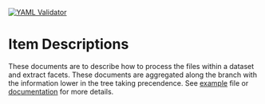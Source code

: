 [![YAML Validator](https://github.com/cedadev/item-descriptions/actions/workflows/tests.yaml/badge.svg)](https://github.com/cedadev/item-descriptions/actions/workflows/tests.yaml)

# Item Descriptions

These documents are to describe how to process the files within a dataset and extract facets.
These documents are aggregated along the branch with the information lower in the tree taking 
precendence. See [example](example/full_example.yml) file or [documentation](https://cedadev.github.io/asset-scanner/item_descriptions.html)
for more details.
